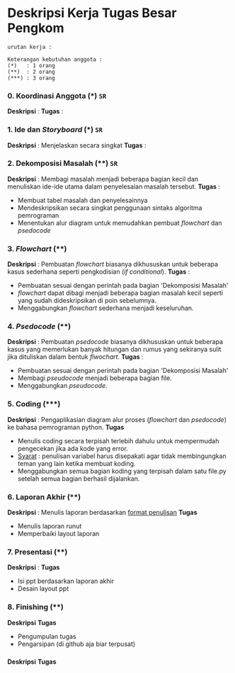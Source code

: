 # Deskripsi Kerja Tugas Besar Pengkom
`urutan kerja : `

```
Keterangan kebutuhan anggota : 
(*)   : 1 orang
(**)  : 2 orang
(***) : 3 orang
```
### 0. Koordinasi Anggota (*) `SR`
**Deskripsi** :
**Tugas** :

### 1. Ide dan *Storyboard* (*) `SR`
**Deskripsi** : Menjelaskan secara singkat 
**Tugas** : 

### 2. Dekomposisi Masalah (**) `SR`
**Deskripsi** : Membagi masalah menjadi beberapa bagian kecil dan menuliskan ide-ide utama dalam penyelesaian masalah tersebut.
**Tugas** : 
- Membuat tabel masalah dan penyelesainnya
- Mendeskripsikan secara singkat penggunaan sintaks algoritma pemrograman
- Menentukan alur diagram untuk memudahkan pembuat *flowchart* dan *psedocode*

### 3. *Flowchart* (**)
**Deskripsi** : Pembuatan *flowchart* biasanya dikhususkan untuk beberapa kasus sederhana seperti pengkodisian (*if conditional*).
**Tugas** : 
- Pembuatan sesuai dengan perintah pada bagian 'Dekomposisi Masalah'
- *flowchart* dapat dibagi menjadi beberapa bagian masalah kecil seperti yang sudah dideskripsikan di poin sebelumnya. 
- Menggabungkan *flowchart* sederhana menjadi keseluruhan.

### 4. *Psedocode* (**)
**Deskripsi** : Pembuatan *psedocode* biasanya dikhususkan untuk beberapa kasus yang memerlukan banyak hitungan dan rumus yang sekiranya sulit jika dituliskan dalam bentuk *flwochart*. 
**Tugas** :
- Pembuatan sesuai dengan perintah pada bagian 'Dekomposisi Masalah'
- Membagi *pseudocode* menjadi beberapa bagian file.
- Menggabungkan *pseudocode*.

### 5. Coding (***)
**Deskripsi** : Pengaplikasian diagram alur proses (*flowchart* dan *psedocode*) ke bahasa pemrograman python.
**Tugas**
- Menulis coding secara terpisah terlebih dahulu untuk mempermudah pengecekan jika ada kode yang error.
- [Syarat]() : penulisan variabel harus disepakati agar tidak membingungkan teman yang lain ketika membuat koding.
- Menggabungkan semua bagian koding yang terpisah dalam satu file.py setelah semua bagian berhasil dijalankan.

### 6. Laporan Akhir (**)
**Deskripsi** : Menulis laporan berdasarkan [format penulisan](https://github.com/dinagoethe/pengkom/blob/main/tb/desc.md)
**Tugas**
- Menulis laporan runut
- Memperbaiki layout laporan 

### 7. Presentasi (**)
**Deskripsi** : 
**Tugas**
- Isi ppt berdasarkan laporan akhir
- Desain layout ppt

### 8. Finishing (**)
**Deskripsi**
**Tugas**
- Pengumpulan tugas
- Pengarsipan (di github aja biar terpusat)

### 
**Deskripsi**
**Tugas**



